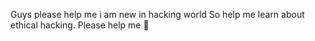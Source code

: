Guys please help me i am new in hacking world 
So help me learn about ethical hacking.
Please help me 🙏
